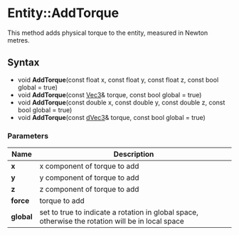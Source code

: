 # Entity::AddTorque #
This method adds physical torque to the entity, measured in Newton metres.

## Syntax ##
- void **AddTorque**(const float x, const float y, const float z, const bool global = true)
- void **AddTorque**(const [Vec3](CPP_Vec3.md)& torque, const bool global = true)
- void **AddTorque**(const double x, const double y, const double z, const bool global = true)
- void **AddTorque**(const [dVec3](CPP_dVec3.md)& torque, const bool global = true)

### Parameters ###
| Name | Description |
| - | - |
| **x** | x component of torque to add |
| **y** | y component of torque to add |
| **z** | z component of torque to add |
| **force** | torque to add |
| **global** | set to true to indicate a rotation in global space, otherwise the rotation will be in local space |
